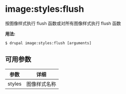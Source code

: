 # image:styles:flush
按图像样式执行 flush 函数或对所有图像样式执行 flush 函数

**用法:**
```
$ drupal image:styles:flush [arguments]
```

## 可用参数
参数 | 详细
---------|-------------
styles | 图像样式名称
